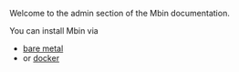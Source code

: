 Welcome to the admin section of the Mbin documentation.

You can install Mbin via
- [bare metal](01-installation/bare_metal.md)
- or [docker](01-installation/docker.md)

